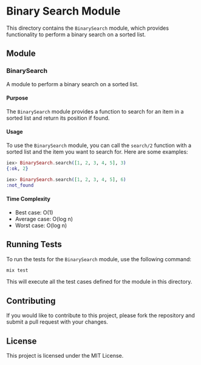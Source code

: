 # Binary Search Module

This directory contains the `BinarySearch` module, which provides functionality to perform a binary search on a sorted list.

## Module

### BinarySearch

A module to perform a binary search on a sorted list.

#### Purpose

The `BinarySearch` module provides a function to search for an item in a sorted list and return its position if found.

#### Usage

To use the `BinarySearch` module, you can call the `search/2` function with a sorted list and the item you want to search for. Here are some examples:

```elixir
iex> BinarySearch.search([1, 2, 3, 4, 5], 3)
{:ok, 2}

iex> BinarySearch.search([1, 2, 3, 4, 5], 6)
:not_found
```

#### Time Complexity

- Best case: O(1)
- Average case: O(log n)
- Worst case: O(log n)

## Running Tests

To run the tests for the `BinarySearch` module, use the following command:

```sh
mix test
```

This will execute all the test cases defined for the module in this directory.

## Contributing

If you would like to contribute to this project, please fork the repository and submit a pull request with your changes.

## License

This project is licensed under the MIT License.
